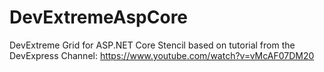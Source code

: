 # DevExtremeAspCore
DevExtreme Grid for ASP.NET Core Stencil based on tutorial from the DevExpress Channel: 
https://www.youtube.com/watch?v=vMcAF07DM20
